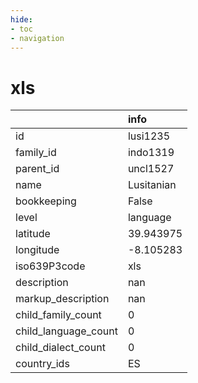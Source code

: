 ```yaml
---
hide:
- toc
- navigation
---
```

# xls
|                      | info       |
|:---------------------|:-----------|
| id                   | lusi1235   |
| family_id            | indo1319   |
| parent_id            | uncl1527   |
| name                 | Lusitanian |
| bookkeeping          | False      |
| level                | language   |
| latitude             | 39.943975  |
| longitude            | -8.105283  |
| iso639P3code         | xls        |
| description          | nan        |
| markup_description   | nan        |
| child_family_count   | 0          |
| child_language_count | 0          |
| child_dialect_count  | 0          |
| country_ids          | ES         |